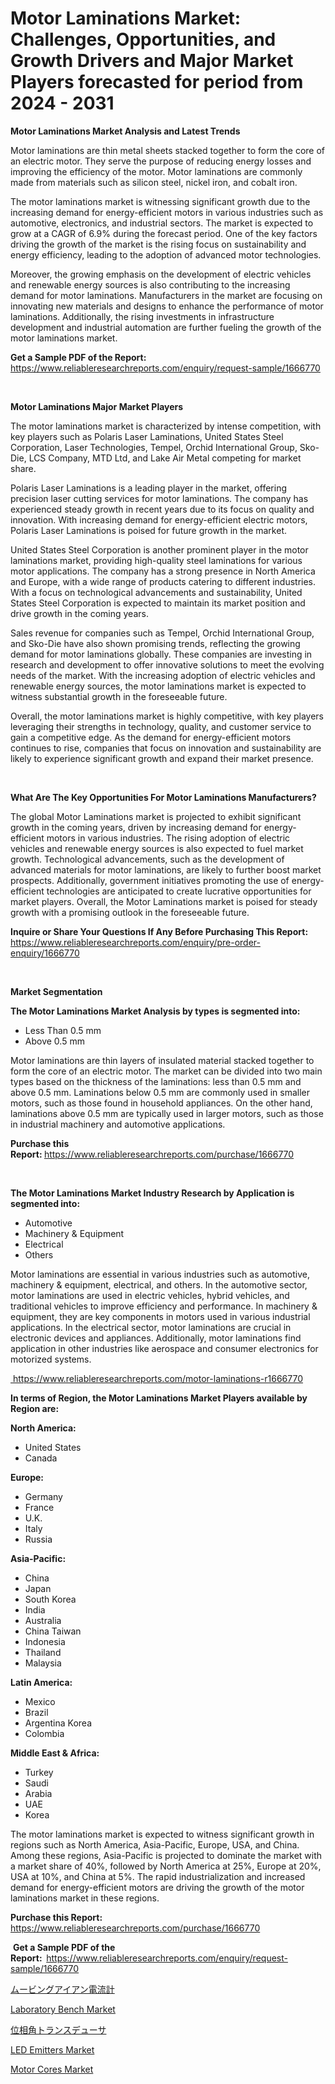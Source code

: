 <p><h1>Motor Laminations Market: Challenges, Opportunities, and Growth Drivers and Major Market Players forecasted for period from 2024 - 2031</h1></p><p><strong>Motor Laminations Market Analysis and Latest Trends</strong></p>
<p><p>Motor laminations are thin metal sheets stacked together to form the core of an electric motor. They serve the purpose of reducing energy losses and improving the efficiency of the motor. Motor laminations are commonly made from materials such as silicon steel, nickel iron, and cobalt iron.</p><p>The motor laminations market is witnessing significant growth due to the increasing demand for energy-efficient motors in various industries such as automotive, electronics, and industrial sectors. The market is expected to grow at a CAGR of 6.9% during the forecast period. One of the key factors driving the growth of the market is the rising focus on sustainability and energy efficiency, leading to the adoption of advanced motor technologies.</p><p>Moreover, the growing emphasis on the development of electric vehicles and renewable energy sources is also contributing to the increasing demand for motor laminations. Manufacturers in the market are focusing on innovating new materials and designs to enhance the performance of motor laminations. Additionally, the rising investments in infrastructure development and industrial automation are further fueling the growth of the motor laminations market.</p></p>
<p><strong>Get a Sample PDF of the Report:&nbsp;</strong> <a href="https://www.reliableresearchreports.com/enquiry/request-sample/1666770">https://www.reliableresearchreports.com/enquiry/request-sample/1666770</a></p>
<p>&nbsp;</p>
<p><strong>Motor Laminations Major Market Players</strong></p>
<p><p>The motor laminations market is characterized by intense competition, with key players such as Polaris Laser Laminations, United States Steel Corporation, Laser Technologies, Tempel, Orchid International Group, Sko-Die, LCS Company, MTD Ltd, and Lake Air Metal competing for market share.</p><p>Polaris Laser Laminations is a leading player in the market, offering precision laser cutting services for motor laminations. The company has experienced steady growth in recent years due to its focus on quality and innovation. With increasing demand for energy-efficient electric motors, Polaris Laser Laminations is poised for future growth in the market.</p><p>United States Steel Corporation is another prominent player in the motor laminations market, providing high-quality steel laminations for various motor applications. The company has a strong presence in North America and Europe, with a wide range of products catering to different industries. With a focus on technological advancements and sustainability, United States Steel Corporation is expected to maintain its market position and drive growth in the coming years.</p><p>Sales revenue for companies such as Tempel, Orchid International Group, and Sko-Die have also shown promising trends, reflecting the growing demand for motor laminations globally. These companies are investing in research and development to offer innovative solutions to meet the evolving needs of the market. With the increasing adoption of electric vehicles and renewable energy sources, the motor laminations market is expected to witness substantial growth in the foreseeable future.</p><p>Overall, the motor laminations market is highly competitive, with key players leveraging their strengths in technology, quality, and customer service to gain a competitive edge. As the demand for energy-efficient motors continues to rise, companies that focus on innovation and sustainability are likely to experience significant growth and expand their market presence.</p></p>
<p>&nbsp;</p>
<p><strong>What Are The Key Opportunities For Motor Laminations Manufacturers?</strong></p>
<p><p>The global Motor Laminations market is projected to exhibit significant growth in the coming years, driven by increasing demand for energy-efficient motors in various industries. The rising adoption of electric vehicles and renewable energy sources is also expected to fuel market growth. Technological advancements, such as the development of advanced materials for motor laminations, are likely to further boost market prospects. Additionally, government initiatives promoting the use of energy-efficient technologies are anticipated to create lucrative opportunities for market players. Overall, the Motor Laminations market is poised for steady growth with a promising outlook in the foreseeable future.</p></p>
<p><strong>Inquire or Share Your Questions If Any Before Purchasing This Report:</strong> <a href="https://www.reliableresearchreports.com/enquiry/pre-order-enquiry/1666770">https://www.reliableresearchreports.com/enquiry/pre-order-enquiry/1666770</a></p>
<p>&nbsp;</p>
<p><strong>Market Segmentation</strong></p>
<p><strong>The Motor Laminations Market Analysis by types is segmented into:</strong></p>
<p><ul><li>Less Than 0.5 mm</li><li>Above 0.5 mm</li></ul></p>
<p><p>Motor laminations are thin layers of insulated material stacked together to form the core of an electric motor. The market can be divided into two main types based on the thickness of the laminations: less than 0.5 mm and above 0.5 mm. Laminations below 0.5 mm are commonly used in smaller motors, such as those found in household appliances. On the other hand, laminations above 0.5 mm are typically used in larger motors, such as those in industrial machinery and automotive applications.</p></p>
<p><strong>Purchase this Report:&nbsp;</strong><a href="https://www.reliableresearchreports.com/purchase/1666770">https://www.reliableresearchreports.com/purchase/1666770</a></p>
<p>&nbsp;</p>
<p><strong>The Motor Laminations Market Industry Research by Application is segmented into:</strong></p>
<p><ul><li>Automotive</li><li>Machinery & Equipment</li><li>Electrical</li><li>Others</li></ul></p>
<p><p>Motor laminations are essential in various industries such as automotive, machinery & equipment, electrical, and others. In the automotive sector, motor laminations are used in electric vehicles, hybrid vehicles, and traditional vehicles to improve efficiency and performance. In machinery & equipment, they are key components in motors used in various industrial applications. In the electrical sector, motor laminations are crucial in electronic devices and appliances. Additionally, motor laminations find application in other industries like aerospace and consumer electronics for motorized systems.</p></p>
<p><a href="https://www.reliableresearchreports.com/motor-laminations-r1666770">&nbsp;https://www.reliableresearchreports.com/motor-laminations-r1666770</a></p>
<p><strong>In terms of Region, the Motor Laminations Market Players available by Region are:</strong></p>
<p>
    <p> <strong> North America: </strong>
        <ul>
            <li>United States</li>
            <li>Canada</li>
        </ul>
        </p> 
    <p> <strong> Europe: </strong>
        <ul>
            <li>Germany</li>
            <li>France</li>
            <li>U.K.</li>
            <li>Italy</li>
            <li>Russia</li>
        </ul>
        </p> 
    <p> <strong> Asia-Pacific: </strong>
        <ul>
            <li>China</li>
            <li>Japan</li>
            <li>South Korea</li>
            <li>India</li>
            <li>Australia</li>
            <li>China Taiwan</li>
            <li>Indonesia</li>
            <li>Thailand</li>
            <li>Malaysia</li>
        </ul>
        </p> 
    <p> <strong> Latin America: </strong>
        <ul>
            <li>Mexico</li>
            <li>Brazil</li>
            <li>Argentina Korea</li>
            <li>Colombia</li>
        </ul>
        </p> 
    <p> <strong> Middle East & Africa: </strong>
        <ul>
            <li>Turkey</li>
            <li>Saudi</li>
            <li>Arabia</li>
            <li>UAE</li>
            <li>Korea</li>
        </ul>
    </p>
    </p>
<p><p>The motor laminations market is expected to witness significant growth in regions such as North America, Asia-Pacific, Europe, USA, and China. Among these regions, Asia-Pacific is projected to dominate the market with a market share of 40%, followed by North America at 25%, Europe at 20%, USA at 10%, and China at 5%. The rapid industrialization and increased demand for energy-efficient motors are driving the growth of the motor laminations market in these regions.</p></p>
<p><strong>Purchase this Report: </strong><a href="https://www.reliableresearchreports.com/purchase/1666770">https://www.reliableresearchreports.com/purchase/1666770</a></p>
<p>&nbsp;<strong>Get a Sample PDF of the Report:&nbsp;&nbsp;</strong><a href="https://www.reliableresearchreports.com/enquiry/request-sample/1666770">https://www.reliableresearchreports.com/enquiry/request-sample/1666770</a></p>
<p><strong></strong></p>
<p><p><a href="https://github.com/RaeJenkins1952/Market-Research-Report-List-1/blob/main/169199953320.md">ムービングアイアン電流計</a></p><p><a href="https://www.linkedin.com/pulse/laboratory-bench-market-exploring-share-trends-future-5xy0e">Laboratory Bench Market</a></p><p><a href="https://github.com/cbigkbh02719/Market-Research-Report-List-2/blob/main/495052953319.md">位相角トランスデューサ</a></p><p><a href="https://github.com/Sinjinluong3e0awx2m195k76/Market-Research-Report-List-2/blob/main/led-emitters-market.md">LED Emitters Market</a></p><p><a href="https://github.com/shotows/Market-Research-Report-List-2/blob/main/motor-cores-market.md">Motor Cores Market</a></p></p>